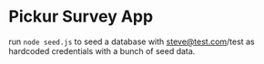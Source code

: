 # Pickur Survey App

run <code>node seed.js</code> to seed a database with steve@test.com/test as hardcoded credentials with a bunch of seed data.

